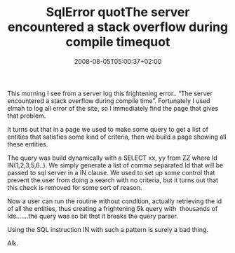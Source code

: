 ﻿---
title: "SqlError quotThe server encountered a stack overflow during compile timequot"
description: ""
date: 2008-08-05T05:00:37+02:00
draft: false
tags: [Sql Server]
categories: [Sql Server]
---
This morning I see from a server log this frightening error.. “The server encountered a stack overflow during compile time”. Fortunately I used elmah to log all error of the site, so I immediately find the page that gives that problem.

It turns out that in a page we used to make some query to get a list of entities that satisfies some kind of criteria, then we build a page showing all these entities.

The query was build dynamically with a SELECT xx, yy from ZZ where Id IN(1,2,3,5,6..). We simply generate a list of comma separated Id that will be passed to sql server in a IN clause. We used to set up some control that prevent the user from doing a search with no criteria, but it turns out that this check is removed for some sort of reason.

Now a user can run the routine without condition, actually retrieving the id of all the entities, thus creating a frightening 5k query with  thousands of Ids…….the query was so bit that it breaks the query parser.

Using the SQL instruction IN with such a pattern is surely a bad thing.

Alk.

<!--dotnetkickit-->
